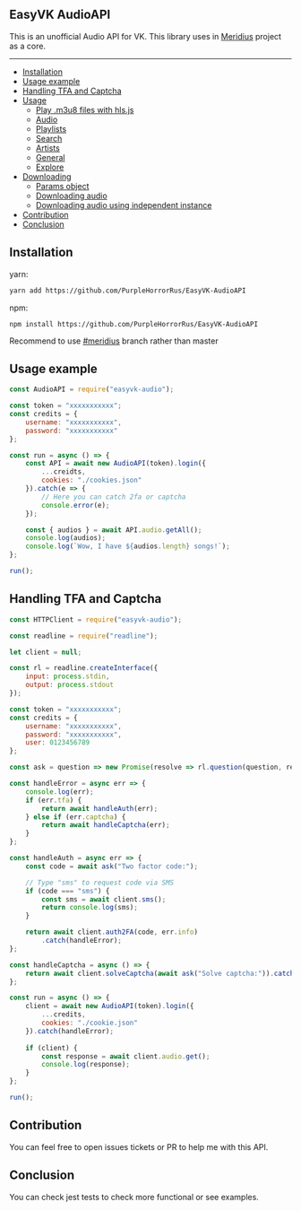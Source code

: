 ## EasyVK AudioAPI

This is an unofficial Audio API for VK. This library uses in [Meridius](https://github.com/PurpleHorrorRus/Meridius) project as a core.

<hr/>

- [Installation](#installation)
- [Usage example](#usage-example)
- [Handling TFA and Captcha](#handling-tfa-and-captcha)
- [Usage](./docs/USAGE.md)
    - [Play .m3u8 files with hls.js](./docs/USAGE.md#play-m3u8-files-with-hlsjs)
    - [Audio](./docs/USAGE.md#audio)
    - [Playlists](./docs/USAGE.md#playlists)
    - [Search](./docs/USAGE.md#search)
    - [Artists](./docs/USAGE.md#artists)
    - [General](./docs/USAGE.md#general)
    - [Explore](./docs/USAGE.md#explore)
- [Downloading](./docs/DOWNLOAD.md)
    - [Params object](./docs/DOWNLOAD.md#params-object)
    - [Downloading audio](./docs/DOWNLOAD.md#downloading-audio)
    - [Downloading audio using independent instance](./docs/DOWNLOAD.md#downloading-audio-using-independent-instance)
- [Contribution](#contribution)
- [Conclusion](#conclusion)

## Installation

yarn:
```bash
yarn add https://github.com/PurpleHorrorRus/EasyVK-AudioAPI
```
npm:
```
npm install https://github.com/PurpleHorrorRus/EasyVK-AudioAPI
```

Recommend to use [#meridius](https://github.com/PurpleHorrorRus/EasyVK-AudioAPI/tree/meridius) branch rather than master


## Usage example
```javascript
const AudioAPI = require("easyvk-audio");

const token = "xxxxxxxxxxx";
const credits = {
    username: "xxxxxxxxxxx",
    password: "xxxxxxxxxxx"
};

const run = async () => {
    const API = await new AudioAPI(token).login({
        ...creidts,
        cookies: "./cookies.json"
    }).catch(e => {
        // Here you can catch 2fa or captcha
        console.error(e);
    });

    const { audios } = await API.audio.getAll();
    console.log(audios);
    console.log(`Wow, I have ${audios.length} songs!`);
};

run();
```

## Handling TFA and Captcha

```javascript
const HTTPClient = require("easyvk-audio");

const readline = require("readline");

let client = null;

const rl = readline.createInterface({
    input: process.stdin,
    output: process.stdout
});

const token = "xxxxxxxxxxx";
const credits = {
    username: "xxxxxxxxxxx",
    password: "xxxxxxxxxxx",
    user: 0123456789
};

const ask = question => new Promise(resolve => rl.question(question, resolve));

const handleError = async err => {
    console.log(err);
    if (err.tfa) {
        return await handleAuth(err);
    } else if (err.captcha) {
        return await handleCaptcha(err);
    }
};

const handleAuth = async err => {
    const code = await ask("Two factor code:");

    // Type "sms" to request code via SMS
    if (code === "sms") {
        const sms = await client.sms();
        return console.log(sms);
    }

    return await client.auth2FA(code, err.info)
        .catch(handleError);
};

const handleCaptcha = async () => {
    return await client.solveCaptcha(await ask("Solve captcha:")).catch(handleError);
};

const run = async () => {
    client = await new AudioAPI(token).login({
        ...credits,
        cookies: "./cookie.json"
    }).catch(handleError);
    
    if (client) {
        const response = await client.audio.get();
        console.log(response);
    }
};

run();
```

## Contribution

You can feel free to open issues tickets or PR to help me with this API.

## Conclusion

You can check jest tests to check more functional or see examples.